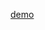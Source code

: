 [demo](https://kujiy.000webhostapp.com/me/springfield.php?url=https%3A%2F%2Fwww.springfieldspringfield.co.uk%2Fview_episode_scripts.php%3Ftv-show%3Dthe-it-crowd%26episode%3Ds01e02)